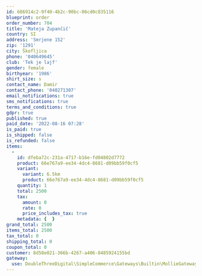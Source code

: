 ```yaml
---
id: 686914c2-9f40-4b2c-90bc-06cd0c835116
blueprint: order
order_number: 704
title: 'Mateja Zupančič'
country: SI
address: 'Smrjene 152'
zip: '1291'
city: Škofljica
phone: '040649645'
club: 'Tek je lajf'
gender: female
birthyear: '1986'
shirt_size: s
contact_name: Damir
contact_phone: '040271307'
email_notifications: true
sms_notifications: true
terms_and_conditions: true
gdpr: true
published: true
paid_date: '2022-08-16 07:28'
is_paid: true
is_shipped: false
is_refunded: false
items:
  -
    id: dfeba72c-231a-4717-b16e-fd04802d7772
    product: 66e767a9-ee34-4dc4-8681-d09bb59f0cf5
    variant:
      variant: 6.5km
      product: 66e767a9-ee34-4dc4-8681-d09bb59f0cf5
    quantity: 1
    total: 2500
    tax:
      amount: 0
      rate: 0
      price_includes_tax: true
    metadata: {  }
grand_total: 2500
items_total: 2500
tax_total: 0
shipping_total: 0
coupon_total: 0
customer: 8d58e021-366b-4267-a406-8485924155bd
gateway:
  use: DoubleThreeDigital\SimpleCommerce\Gateways\Builtin\MollieGateway
---
```

